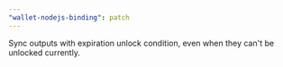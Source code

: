 ```yaml
---
"wallet-nodejs-binding": patch
---
```


Sync outputs with expiration unlock condition, even when they can't be unlocked currently.
